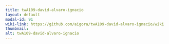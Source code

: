 ```yaml
---
title: twA109-david-alvaro-ignacio
layout: default
modal-id: 91
wiki-link: https://github.com/aigora/twA109-david-alvaro-ignacio/wiki
thumbnail: 
alt: twA109-david-alvaro-ignacio
---
```

